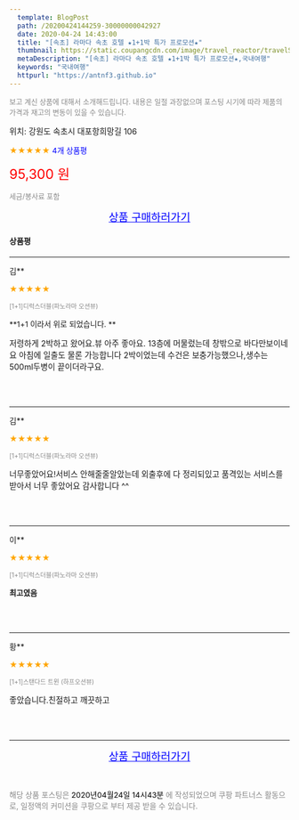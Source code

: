 ```yaml
---
  template: BlogPost
  path: /20200424144259-30000000042927
  date: 2020-04-24 14:43:00
  title: "[속초] 라마다 속초 호텔 ★1+1박 특가 프로모션★"
  thumbnail: https://static.coupangcdn.com/image/travel_reactor/travelSeller/hotel/A00147572/cc24cb53-87e3-4bd0-92fb-f7ca4b1986a4.jpg
  metaDescription: "[속초] 라마다 속초 호텔 ★1+1박 특가 프로모션★,국내여행"
  keywords: "국내여행"
  httpurl: "https://antnf3.github.io"
---
```

  
<span style="color: #888;font-size:0.8rem">보고 계신 상품에 대해서 소개해드립니다.
내용은 일절 과장없으며 포스팅 시기에 따라 제품의 가격과 재고의 변동이 있을 수 있습니다.</span>
  
<span style="font-size: 0.9rem;">위치: 강원도 속초시 대포항희망길 106 </span>
  
<span style="color: orange;">★★★★★</span> <span style="color: blue;font-size: 0.85rem;">4개 상품평</span>
  
<span style="color: red;font-size: 1.5rem;">95,300 원</span>
  
<span style="color: #888;font-size:0.8rem">세금/봉사료 포함</span>





<p align="center"><a href="http://me2.do/GEqpw9mc" style="font-size: 1.2rem; color: blue;">상품 구매하러가기</a></p>

#### 상품평
  
---
  
김**
    
<span style="color: orange;">★★★★★</span>
    
<span style="color: #888;font-size:0.7rem">[1+1]디럭스더블(파노라마 오션뷰)</span>
    
<span style="font-size:0.85rem">**1+1 이라서 위로 되었습니다. **</span>
    
<span style="font-size: 0.9rem;">저령하게 2박하고 왔어요.뷰 아주 좋아요.
13층에 머물렀는데 창밖으로 바다만보이네요
아침에 일출도 물론 가능합니다
2박이었는데 수건은 보충가능했으나,생수는
500ml두병이 끝이더라구요.</span>
    
<br>
<br>

---
  
김**
    
<span style="color: orange;">★★★★★</span>
    
<span style="color: #888;font-size:0.7rem">[1+1]디럭스더블(파노라마 오션뷰)</span>
    

    
<span style="font-size: 0.9rem;">너무좋았어요!서비스 안해줄줄알았는데 외출후에 다 정리되있고 품격있는 서비스를 받아서 너무 좋았어요 감사합니다 ^^</span>
    
<br>
<br>

---
  
이**
    
<span style="color: orange;">★★★★★</span>
    
<span style="color: #888;font-size:0.7rem">[1+1]디럭스더블(파노라마 오션뷰)</span>
    
<span style="font-size:0.85rem">**최고였음**</span>
    

    
<br>
<br>

---
  
황**
    
<span style="color: orange;">★★★★★</span>
    
<span style="color: #888;font-size:0.7rem">[1+1]스탠다드 트윈 (하프오션뷰)</span>
    

    
<span style="font-size: 0.9rem;">좋았습니다.친절하고  깨끗하고</span>
    
<br>
<br>


  
---
  
<p align="center"><a href="http://me2.do/GEqpw9mc" style="font-size: 1.2rem; color: blue;">상품 구매하러가기</a></p>
  
<br>
  
<span style="font-size: 0.85rem; color: #888;">해당 상품 포스팅은 <span style="color: #000;"> 2020년04월24일 14시43분 </span> 에 작성되었으며 쿠팡 파트너스 활동으로, 일정액의 커미션을 쿠팡으로 부터 제공 받을 수 있습니다.</span>